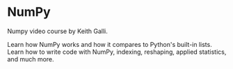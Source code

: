 # NumPy

Numpy video course by Keith Galli.

Learn how NumPy works and how it compares to Python's built-in lists. Learn how to write code with NumPy, indexing, reshaping, applied statistics, and much more.

